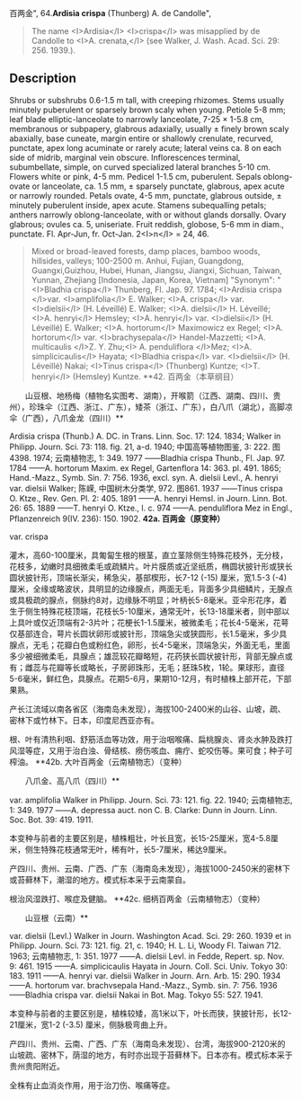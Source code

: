 百两金",
64.**Ardisia crispa** (Thunberg) A. de Candolle",

> The name &lt;I&gt;Ardisia&lt;/I&gt; &lt;I&gt;crispa&lt;/I&gt; was misapplied by de Candolle to &lt;I&gt;A. crenata,&lt;/I&gt; (see Walker, J. Wash. Acad. Sci. 29: 256. 1939.).

## Description
Shrubs or subshrubs 0.6-1.5 m tall, with creeping rhizomes. Stems usually minutely puberulent or sparsely brown scaly when young. Petiole 5-8 mm; leaf blade elliptic-lanceolate to narrowly lanceolate, 7-25 × 1-5.8 cm, membranous or subpapery, glabrous adaxially, usually ± finely brown scaly abaxially, base cuneate, margin entire or shallowly crenulate, recurved, punctate, apex long acuminate or rarely acute; lateral veins ca. 8 on each side of midrib, marginal vein obscure. Inflorescences terminal, subumbellate, simple, on curved specialized lateral branches 5-10 cm. Flowers white or pink, 4-5 mm. Pedicel 1-1.5 cm, puberulent. Sepals oblong-ovate or lanceolate, ca. 1.5 mm, ± sparsely punctate, glabrous, apex acute or narrowly rounded. Petals ovate, 4-5 mm, punctate, glabrous outside, ± minutely puberulent inside, apex acute. Stamens subequalling petals; anthers narrowly oblong-lanceolate, with or without glands dorsally. Ovary glabrous; ovules ca. 5, uniseriate. Fruit reddish, globose, 5-6 mm in diam., punctate. Fl. Apr-Jun, fr. Oct-Jan. 2&lt;I&gt;n&lt;/I&gt; = 24, 46.

> Mixed or broad-leaved forests, damp places, bamboo woods, hillsides, valleys; 100-2500 m. Anhui, Fujian, Guangdong, Guangxi,Guizhou, Hubei, Hunan, Jiangsu, Jiangxi, Sichuan, Taiwan, Yunnan, Zhejiang [Indonesia, Japan, Korea, Vietnam]
  "Synonym": "&lt;I&gt;Bladhia crispa&lt;/I&gt; Thunberg, Fl. Jap. 97. 1784; &lt;I&gt;Ardisia crispa &lt;/I&gt;var. &lt;I&gt;amplifolia&lt;/I&gt; E. Walker; &lt;I&gt;A. crispa&lt;/I&gt; var. &lt;I&gt;dielsii&lt;/I&gt; (H. Léveillé) E. Walker; &lt;I&gt;A. dielsii&lt;/I&gt; H. Léveillé; &lt;I&gt;A. henryi&lt;/I&gt; Hemsley; &lt;I&gt;A. henryi&lt;/I&gt; var. &lt;I&gt;dielsii&lt;/I&gt; (H. Léveillé) E. Walker; &lt;I&gt;A. hortorum&lt;/I&gt; Maximowicz ex Regel; &lt;I&gt;A. hortorum&lt;/I&gt; var. &lt;I&gt;brachysepala&lt;/I&gt; Handel-Mazzetti; &lt;I&gt;A. multicaulis &lt;/I&gt;Z. Y. Zhu;&lt;I&gt; A. penduliflora &lt;/I&gt;Mez; &lt;I&gt;A. simplicicaulis&lt;/I&gt; Hayata; &lt;I&gt;Bladhia crispa&lt;/I&gt; var. &lt;I&gt;dielsii&lt;/I&gt; (H. Léveillé) Nakai; &lt;I&gt;Tinus crispa&lt;/I&gt; (Thunberg) Kuntze; &lt;I&gt;T. henryi&lt;/I&gt; (Hemsley) Kuntze.
**42. 百两金（本草纲目）
<p style='text-indent:28px'>山豆根、地杨梅（植物名实图考、湖南），开喉箭（江西、湖南、四川、贵州），珍珠伞（江西、浙江、广东），矮茶（浙江、广东），白八爪（湖北），高脚凉伞（广西），八爪金龙（四川）**

Ardisia crispa (Thunb.) A. DC. in Trans. Linn. Soc. 17: 124. 1834; Walker in Philipp. Journ. Sci. 73: 118. fig. 21, a-d. 1940; 中国高等植物图鉴, 3: 222. 图4398. 1974; 云南植物志, 1: 349. 1977 ——Bladhia crispa Thunb., Fl. Jap. 97. 1784 ——A. hortorum Maxim. ex Regel, Gartenflora 14: 363. pl. 491. 1865; Hand.-Mazz., Symb. Sin. 7: 756. 1936, excl. syn. A. dielsii Levl., A. henryi var. dielsii Walker; 陈嵘, 中国树木分类学, 972. 图861. 1937 ——Tinus crispa O. Ktze., Rev. Gen. Pl. 2: 405. 1891 ——A. henryi Hemsl. in Journ. Linn. Bot. 26: 65. 1889 ——T. henryi O. Ktze., l. c. 974 ——A. penduliflora Mez in Engl., Pflanzenreich 9(IV. 236): 150. 1902.
**42a. 百两金（原变种）**

var. crispa

灌木，高60-100厘米，具匍匐生根的根茎，直立茎除侧生特殊花枝外，无分枝，花枝多，幼嫩时具细微柔毛或疏鳞片。叶片膜质或近坚纸质，椭圆状披针形或狭长圆状披针形，顶端长渐尖，稀急尖，基部楔形，长7-12 (-15) 厘米，宽1.5-3 (-4) 厘米，全缘或略波状，具明显的边缘腺点，两面无毛，背面多少具细鳞片，无腺点或具极疏的腺点，侧脉约8对，边缘脉不明显；叶柄长5-8毫米。亚伞形花序，着生于侧生特殊花枝顶端，花枝长5-10厘米，通常无叶，长13-18厘米者，则中部以上具叶或仅近顶端有2-3片叶；花梗长1-1.5厘米，被微柔毛；花长4-5毫米，花萼仅基部连合，萼片长圆状卵形或披针形，顶端急尖或狭圆形，长1.5毫米，多少具腺点，无毛；花瓣白色或粉红色，卵形，长4-5毫米，顶端急尖，外面无毛，里面多少被细微柔毛，具腺点；雄蕊较花瓣略短，花药狭长圆状披针形，背部无腺点或有；雌蕊与花瓣等长或略长，子房卵珠形，无毛；胚珠5枚，1轮。果球形，直径5-6毫米，鲜红色，具腺点。花期5-6月，果期10-12月，有时植株上部开花，下部果熟。

产长江流域以南各省区（海南岛未发现），海拔100-2400米的山谷、山坡，疏、密林下或竹林下。日本，印度尼西亚亦有。

根、叶有清热利咽、舒筋活血等功效，用于治咽喉痛、扁桃腺炎、肾炎水肿及跌打风湿等症，又用于治白浊、骨结核、痨伤咳血、痈疔、蛇咬伤等。果可食；种子可榨油。
**42b. 大叶百两金（云南植物志）（变种）
<p style='text-indent:28px'>八爪金、高八爪（四川）**

var. amplifolia Walker in Philipp. Journ. Sci. 73: 121. fig. 22. 1940; 云南植物志, 1: 349. 1977 ——A. depressa auct. non C. B. Clarke: Dunn in Journ. Linn. Soc. Bot. 39: 419. 1911.

本变种与前者的主要区别是，植株粗壮，叶长且宽，长15-25厘米，宽4-5.8厘米，侧生特殊花枝通常无叶，稀有叶，长5-7厘米，稀达9厘米。

产四川、贵州、云南、广西、广东（海南岛未发现），海拔1000-2450米的密林下或苔藓林下，潮湿的地方。模式标本采于云南蒙自。

根治风湿跌打、喉症及健脑。
**42c. 细柄百两金（云南植物志）（变种）
<p style='text-indent:28px'>山豆根（云南）**

var. dielsii (Levl.) Walker in Journ. Washington Acad. Sci. 29: 260. 1939 et in Philipp. Journ. Sci. 73: 121. fig. 21, c. 1940; H. L. Li, Woody Fl. Taiwan 712. 1963; 云南植物志, 1: 351. 1977 ——A. dielsii Levl. in Fedde, Repert. sp. Nov. 9: 461. 1915 ——A. simplicicaulis Hayata in Journ. Coll. Sci. Univ. Tokyo 30: 183. 1911 ——A. henryi var. dielsii Walker in Journ. Arn. Arb. 15: 290. 1934 ——A. hortorum var. brachvsepala Hand.-Mazz., Symb. sin. 7: 756. 1936 ——Bladhia crispa var. dielsii Nakai in Bot. Mag. Tokyo 55: 527. 1941. 

本变种与前者的主要区别是，植株较矮，高1米以下，叶长而狭，狭披针形，长12-21厘米，宽1-2 (-3.5) 厘米，侧脉极弯曲上升。

产四川、贵州、云南、广西、广东（海南岛未发现）、台湾，海拔900-2120米的山坡疏、密林下，荫湿的地方，有时亦出现于苔藓林下。日本亦有。模式标本采于贵州贵阳附近。

全株有止血消炎作用，用于治刀伤、喉痛等症。
